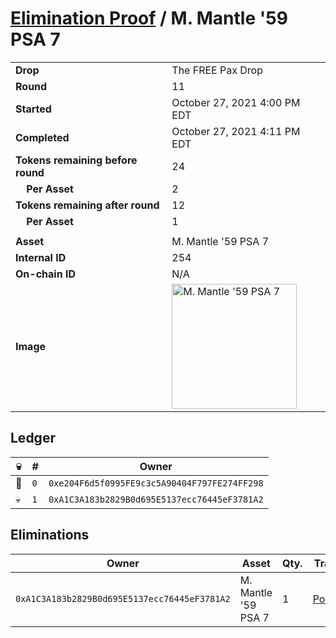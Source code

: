 # [Elimination Proof](./readme.md) / M. Mantle &#039;59 PSA 7

|||
|---|---|
| **Drop** | The FREE Pax Drop |
| **Round** | 11 |
| **Started** | October 27, 2021 4:00 PM EDT |
| **Completed** | October 27, 2021 4:11 PM EDT |
| **Tokens remaining before round** | 24 |
| **&nbsp;&nbsp;&nbsp;&nbsp;Per Asset** | 2 |
| **Tokens remaining after round** | 12 |
| **&nbsp;&nbsp;&nbsp;&nbsp;Per Asset** | 1 |
| | |
| **Asset** | M. Mantle &#039;59 PSA 7 |
| **Internal ID** | 254 |
| **On-chain ID** | N/A |
| **Image** | <img src="https://tcdn.blokpax.com/94aa4804-2e2c-4fe2-87c3-5e5505943cd9/282e4c48f373464812d9b17f1ddea9ee6feb72088aed819510eec2c1959507c9.jpg" height="200" alt="M. Mantle &#039;59 PSA 7" /> |

## Ledger

| 💀 | # | Owner |
| --- | --- | --- |
| 👑 | `0` | `0xe204F6d5f0995FE9c3c5A90404F797FE274FF298` |
| 💀 | `1` | `0xA1C3A183b2829B0d695E5137ecc76445eF3781A2` |


## Eliminations

| Owner | Asset | Qty. | Transaction |
| --- | --- | --- | --- |
| `0xA1C3A183b2829B0d695E5137ecc76445eF3781A2` | M. Mantle '59 PSA 7 | 1 | [Polygonscan](https://polygonscan.com/tx/0xb2b20f90ac9944caaa079a5a6befb2b7c9fe94504c92db6f776d2ed550623f85) |
